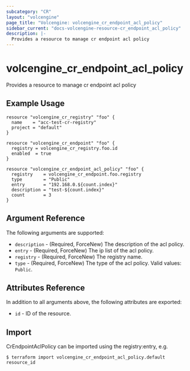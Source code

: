 ```yaml
---
subcategory: "CR"
layout: "volcengine"
page_title: "Volcengine: volcengine_cr_endpoint_acl_policy"
sidebar_current: "docs-volcengine-resource-cr_endpoint_acl_policy"
description: |-
  Provides a resource to manage cr endpoint acl policy
---
```

# volcengine_cr_endpoint_acl_policy
Provides a resource to manage cr endpoint acl policy
## Example Usage
```hcl
resource "volcengine_cr_registry" "foo" {
  name    = "acc-test-cr-registry"
  project = "default"
}

resource "volcengine_cr_endpoint" "foo" {
  registry = volcengine_cr_registry.foo.id
  enabled  = true
}

resource "volcengine_cr_endpoint_acl_policy" "foo" {
  registry    = volcengine_cr_endpoint.foo.registry
  type        = "Public"
  entry       = "192.168.0.${count.index}"
  description = "test-${count.index}"
  count       = 3
}
```
## Argument Reference
The following arguments are supported:
* `description` - (Required, ForceNew) The description of the acl policy.
* `entry` - (Required, ForceNew) The ip list of the acl policy.
* `registry` - (Required, ForceNew) The registry name.
* `type` - (Required, ForceNew) The type of the acl policy. Valid values: `Public`.

## Attributes Reference
In addition to all arguments above, the following attributes are exported:
* `id` - ID of the resource.



## Import
CrEndpointAclPolicy can be imported using the registry:entry, e.g.
```
$ terraform import volcengine_cr_endpoint_acl_policy.default resource_id
```

